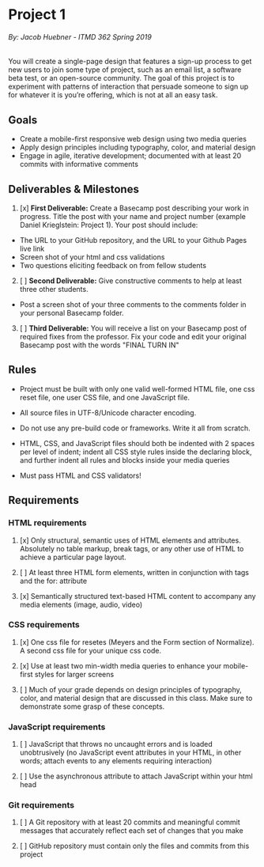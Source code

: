 # Project 1
###### By: Jacob Huebner - ITMD 362 Spring 2019 

You will create a single-page design that features a sign-up process to get new users to join some type of project, such as an email list, a software beta test, or an open-source community. The goal of this project is to experiment with patterns of interaction that persuade someone to sign up for whatever it is you’re offering, which is not at all an easy task.

## Goals

* Create a mobile-first responsive web design using two media queries
* Apply design principles including typography, color, and material design
* Engage in agile, iterative development; documented with at least 20 commits with informative comments

## Deliverables & Milestones


1. [x] **First Deliverable:** Create a Basecamp post describing your work in progress. Title the post with your name and project number (example Daniel Krieglstein: Project 1). Your post should include:

* The URL to your GitHub repository, and the URL to your Github Pages live link
* Screen shot of your html and css validations
* Two questions eliciting feedback on from fellow students

2. [ ] **Second Deliverable:** Give constructive comments to help at least three other students.

* Post a screen shot of your three comments to the comments folder in your personal Basecamp folder.

3. [ ] **Third Deliverable:** You will receive a list on your Basecamp post of required fixes from the professor. Fix your code and edit your original Basecamp post with the words "FINAL TURN IN"

## Rules

* Project must be built with only one valid well-formed HTML file, one css reset file, one user CSS file, and one JavaScript file.

* All source files in UTF-8/Unicode character encoding.

* Do not use any pre-build code or frameworks. Write it all from scratch.

* HTML, CSS, and JavaScript files should both be indented with 2 spaces per level of indent; indent all CSS style rules inside the declaring block, and further indent all rules and blocks inside your media queries

* Must pass HTML and CSS validators!

## Requirements

### HTML requirements

1. [x] Only structural, semantic uses of HTML elements and attributes. Absolutely no table markup, break tags, or any other use of HTML to achieve a particular page layout.

2. [ ] At least three HTML form elements, written in conjunction with <label> tags and the for: attribute

3. [x] Semantically structured text-based HTML content to accompany any media elements (image, audio, video) 

### CSS requirements

1. [x] One css file for resetes (Meyers and the Form section of Normalize). A second css file for your unique css code.

2. [x] Use at least two min-width media queries to enhance your mobile-first styles for larger screens

3. [ ] Much of your grade depends on design principles of typography, color, and material design that are discussed in this class. Make sure to demonstrate some grasp of these concepts.

### JavaScript requirements

1. [ ] JavaScript that throws no uncaught errors and is loaded unobtrusively (no JavaScript event attributes in your HTML, in other words; attach events to any elements requiring interaction)

2. [ ] Use the asynchronous attribute to attach JavaScript within your html head

### Git requirements

1. [ ] A Git repository with at least 20 commits and meaningful commit messages that accurately reflect each set of changes that you make

2. [ ] GitHub repository must contain only the files and commits from this project

